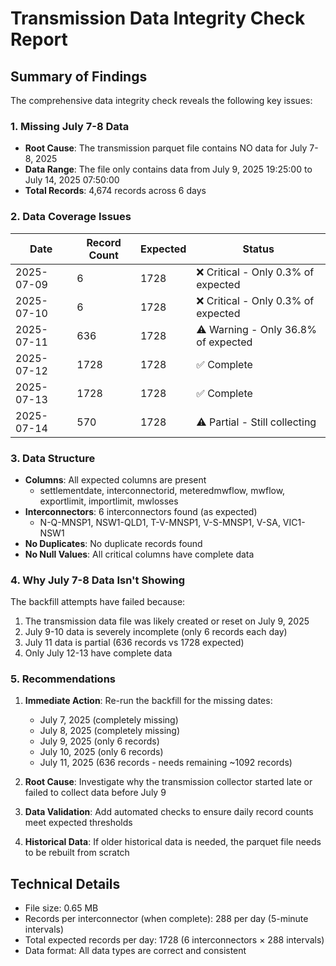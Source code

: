 # Transmission Data Integrity Check Report

## Summary of Findings

The comprehensive data integrity check reveals the following key issues:

### 1. **Missing July 7-8 Data**
- **Root Cause**: The transmission parquet file contains NO data for July 7-8, 2025
- **Data Range**: The file only contains data from July 9, 2025 19:25:00 to July 14, 2025 07:50:00
- **Total Records**: 4,674 records across 6 days

### 2. **Data Coverage Issues**
| Date | Record Count | Expected | Status |
|------|--------------|----------|---------|
| 2025-07-09 | 6 | 1728 | ❌ Critical - Only 0.3% of expected |
| 2025-07-10 | 6 | 1728 | ❌ Critical - Only 0.3% of expected |
| 2025-07-11 | 636 | 1728 | ⚠️ Warning - Only 36.8% of expected |
| 2025-07-12 | 1728 | 1728 | ✅ Complete |
| 2025-07-13 | 1728 | 1728 | ✅ Complete |
| 2025-07-14 | 570 | 1728 | ⚠️ Partial - Still collecting |

### 3. **Data Structure**
- **Columns**: All expected columns are present
  - settlementdate, interconnectorid, meteredmwflow, mwflow, exportlimit, importlimit, mwlosses
- **Interconnectors**: 6 interconnectors found (as expected)
  - N-Q-MNSP1, NSW1-QLD1, T-V-MNSP1, V-S-MNSP1, V-SA, VIC1-NSW1
- **No Duplicates**: No duplicate records found
- **No Null Values**: All critical columns have complete data

### 4. **Why July 7-8 Data Isn't Showing**
The backfill attempts have failed because:
1. The transmission data file was likely created or reset on July 9, 2025
2. July 9-10 data is severely incomplete (only 6 records each day)
3. July 11 data is partial (636 records vs 1728 expected)
4. Only July 12-13 have complete data

### 5. **Recommendations**

1. **Immediate Action**: Re-run the backfill for the missing dates:
   - July 7, 2025 (completely missing)
   - July 8, 2025 (completely missing)
   - July 9, 2025 (only 6 records)
   - July 10, 2025 (only 6 records)
   - July 11, 2025 (636 records - needs remaining ~1092 records)

2. **Root Cause**: Investigate why the transmission collector started late or failed to collect data before July 9

3. **Data Validation**: Add automated checks to ensure daily record counts meet expected thresholds

4. **Historical Data**: If older historical data is needed, the parquet file needs to be rebuilt from scratch

## Technical Details

- File size: 0.65 MB
- Records per interconnector (when complete): 288 per day (5-minute intervals)
- Total expected records per day: 1728 (6 interconnectors × 288 intervals)
- Data format: All data types are correct and consistent